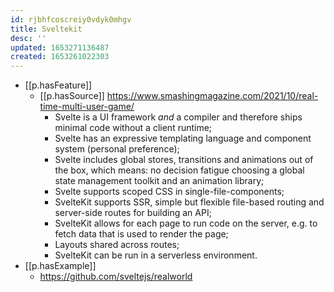 ```yaml
---
id: rjbhfcoscreiy0vdyk0mhgv
title: Sveltekit
desc: ''
updated: 1653271136487
created: 1653261022303
---
```



- [[p.hasFeature]]
  - [[p.hasSource]] https://www.smashingmagazine.com/2021/10/real-time-multi-user-game/
    -   Svelte is a UI framework _and_ a compiler and therefore ships minimal code without a client runtime;
    -   Svelte has an expressive templating language and component system (personal preference);
    -   Svelte includes global stores, transitions and animations out of the box, which means: no decision fatigue choosing a global state management toolkit and an animation library;
    -   Svelte supports scoped CSS in single-file-components;
    -   SvelteKit supports SSR, simple but flexible file-based routing and server-side routes for building an API;
    -   SvelteKit allows for each page to run code on the server, e.g. to fetch data that is used to render the page;
    -   Layouts shared across routes;
    -   SvelteKit can be run in a serverless environment.
- [[p.hasExample]]
  - https://github.com/sveltejs/realworld